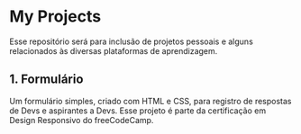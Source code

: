 # My Projects
Esse repositório será para inclusão de projetos pessoais e alguns relacionados às diversas plataformas de aprendizagem. 

## 1. Formulário
Um formulário simples, criado com HTML e CSS, para registro de respostas de Devs e aspirantes a Devs. Esse projeto é parte da certificação em Design Responsivo do freeCodeCamp.